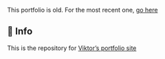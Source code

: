 This portfolio is old. For the most recent one, [go here](https://github.com/viktorrenkema/portfolio-2023)

## 💫 Info

This is the repository for [Viktor’s portfolio site](https://renkema.com)
